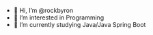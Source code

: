 - 👋 Hi, I’m @rockbyron
- 👀 I’m interested in Programming
- 🌱 I’m currently studying Java/Java Spring Boot

<!---
rockbyron/rockbyron is a ✨ special ✨ repository because its `README.md` (this file) appears on your GitHub profile.
You can click the Preview link to take a look at your changes.
--->
